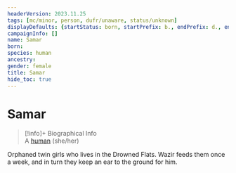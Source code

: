 ```yaml
---
headerVersion: 2023.11.25
tags: [mc/minor, person, dufr/unaware, status/unknown]
displayDefaults: {startStatus: born, startPrefix: b., endPrefix: d., endStatus: died}
campaignInfo: []
name: Samar
born:
species: human
ancestry:
gender: female
title: Samar
hide_toc: true
---
```

# Samar
>[!info]+ Biographical Info  
> A [human](<../../species/humans/humans.md>) (she/her)

Orphaned twin girls who lives in the Drowned Flats. Wazir feeds them once a week, and in turn they keep an ear to the ground for him.